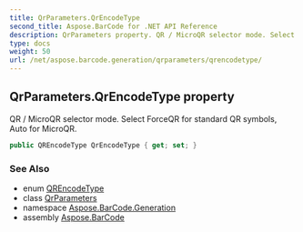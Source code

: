 ```yaml
---
title: QrParameters.QrEncodeType
second_title: Aspose.BarCode for .NET API Reference
description: QrParameters property. QR / MicroQR selector mode. Select ForceQR for standard QR symbols Auto for MicroQR
type: docs
weight: 50
url: /net/aspose.barcode.generation/qrparameters/qrencodetype/
---
```

## QrParameters.QrEncodeType property

QR / MicroQR selector mode. Select ForceQR for standard QR symbols, Auto for MicroQR.

```csharp
public QREncodeType QrEncodeType { get; set; }
```

### See Also

* enum [QREncodeType](../../qrencodetype/)
* class [QrParameters](../)
* namespace [Aspose.BarCode.Generation](../../qrparameters/)
* assembly [Aspose.BarCode](../../../)


